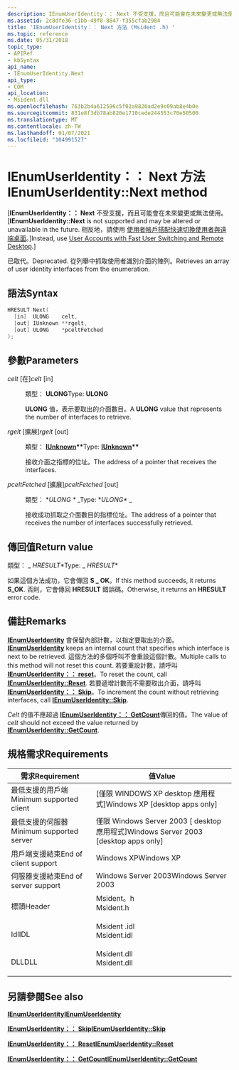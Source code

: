 ```yaml
---
description: IEnumUserIdentity：： Next 不受支援，而且可能會在未來變更或無法使用。 相反地，請使用使用者帳戶搭配快速切換使用者與遠端桌面。
ms.assetid: 2c8dfe36-c1bb-49f8-8847-f355cfab2984
title: 'IEnumUserIdentity：： Next 方法 (Msident .h) '
ms.topic: reference
ms.date: 05/31/2018
topic_type:
- APIRef
- kbSyntax
api_name:
- IEnumUserIdentity.Next
api_type:
- COM
api_location:
- Msident.dll
ms.openlocfilehash: 763b2b4a612596c5f02a9826ad2e9c09ab8e4b0e
ms.sourcegitcommit: 831e8f3db78ab820e1710cede244553c70e50500
ms.translationtype: MT
ms.contentlocale: zh-TW
ms.lasthandoff: 01/07/2021
ms.locfileid: "104991527"
---
```

# <a name="ienumuseridentitynext-method"></a><span data-ttu-id="500ec-104">IEnumUserIdentity：： Next 方法</span><span class="sxs-lookup"><span data-stu-id="500ec-104">IEnumUserIdentity::Next method</span></span>

<span data-ttu-id="500ec-105">\[**IEnumUserIdentity：： Next** 不受支援，而且可能會在未來變更或無法使用。</span><span class="sxs-lookup"><span data-stu-id="500ec-105">\[**IEnumUserIdentity::Next** is not supported and may be altered or unavailable in the future.</span></span> <span data-ttu-id="500ec-106">相反地，請使用 [使用者帳戶搭配快速切換使用者與遠端桌面](fastuserswitching.md)。\]</span><span class="sxs-lookup"><span data-stu-id="500ec-106">Instead, use [User Accounts with Fast User Switching and Remote Desktop](fastuserswitching.md).\]</span></span>

<span data-ttu-id="500ec-107">已取代。</span><span class="sxs-lookup"><span data-stu-id="500ec-107">Deprecated.</span></span> <span data-ttu-id="500ec-108">從列舉中抓取使用者識別介面的陣列。</span><span class="sxs-lookup"><span data-stu-id="500ec-108">Retrieves an array of user identity interfaces from the enumeration.</span></span>

## <a name="syntax"></a><span data-ttu-id="500ec-109">語法</span><span class="sxs-lookup"><span data-stu-id="500ec-109">Syntax</span></span>


```C++
HRESULT Next(
  [in]  ULONG    celt,
  [out] IUnknown **rgelt,
  [out] ULONG    *pceltFetched
);
```



## <a name="parameters"></a><span data-ttu-id="500ec-110">參數</span><span class="sxs-lookup"><span data-stu-id="500ec-110">Parameters</span></span>

<dl> <dt>

<span data-ttu-id="500ec-111">*celt* \[在\]</span><span class="sxs-lookup"><span data-stu-id="500ec-111">*celt* \[in\]</span></span>
</dt> <dd>

<span data-ttu-id="500ec-112">類型： **ULONG**</span><span class="sxs-lookup"><span data-stu-id="500ec-112">Type: **ULONG**</span></span>

<span data-ttu-id="500ec-113">**ULONG** 值，表示要取出的介面數目。</span><span class="sxs-lookup"><span data-stu-id="500ec-113">A **ULONG** value that represents the number of interfaces to retrieve.</span></span>

</dd> <dt>

<span data-ttu-id="500ec-114">*rgelt* \[擴展\]</span><span class="sxs-lookup"><span data-stu-id="500ec-114">*rgelt* \[out\]</span></span>
</dt> <dd>

<span data-ttu-id="500ec-115">類型： **[ **IUnknown**](/windows/win32/api/unknwn/nn-unknwn-iunknown)\*\***</span><span class="sxs-lookup"><span data-stu-id="500ec-115">Type: **[**IUnknown**](/windows/win32/api/unknwn/nn-unknwn-iunknown)\*\***</span></span>

<span data-ttu-id="500ec-116">接收介面之指標的位址。</span><span class="sxs-lookup"><span data-stu-id="500ec-116">The address of a pointer that receives the interfaces.</span></span>

</dd> <dt>

<span data-ttu-id="500ec-117">*pceltFetched* \[擴展\]</span><span class="sxs-lookup"><span data-stu-id="500ec-117">*pceltFetched* \[out\]</span></span>
</dt> <dd>

<span data-ttu-id="500ec-118">類型： \**ULONG \** _</span><span class="sxs-lookup"><span data-stu-id="500ec-118">Type: \**ULONG\** _</span></span>

<span data-ttu-id="500ec-119">接收成功抓取之介面數目的指標位址。</span><span class="sxs-lookup"><span data-stu-id="500ec-119">The address of a pointer that receives the number of interfaces successfully retrieved.</span></span>

</dd> </dl>

## <a name="return-value"></a><span data-ttu-id="500ec-120">傳回值</span><span class="sxs-lookup"><span data-stu-id="500ec-120">Return value</span></span>

<span data-ttu-id="500ec-121">類型： _ *HRESULT*\*</span><span class="sxs-lookup"><span data-stu-id="500ec-121">Type: _ *HRESULT*\*</span></span>

<span data-ttu-id="500ec-122">如果這個方法成功，它會傳回 **S \_ OK**。</span><span class="sxs-lookup"><span data-stu-id="500ec-122">If this method succeeds, it returns **S\_OK**.</span></span> <span data-ttu-id="500ec-123">否則，它會傳回 **HRESULT** 錯誤碼。</span><span class="sxs-lookup"><span data-stu-id="500ec-123">Otherwise, it returns an **HRESULT** error code.</span></span>

## <a name="remarks"></a><span data-ttu-id="500ec-124">備註</span><span class="sxs-lookup"><span data-stu-id="500ec-124">Remarks</span></span>

<span data-ttu-id="500ec-125">[**IEnumUserIdentity**](ienumuseridentity.md) 會保留內部計數，以指定要取出的介面。</span><span class="sxs-lookup"><span data-stu-id="500ec-125">[**IEnumUserIdentity**](ienumuseridentity.md) keeps an internal count that specifies which interface is next to be retrieved.</span></span> <span data-ttu-id="500ec-126">這個方法的多個呼叫不會重設這個計數。</span><span class="sxs-lookup"><span data-stu-id="500ec-126">Multiple calls to this method will not reset this count.</span></span> <span data-ttu-id="500ec-127">若要重設計數，請呼叫 [**IEnumUserIdentity：： reset**](ienumuseridentity-reset.md)。</span><span class="sxs-lookup"><span data-stu-id="500ec-127">To reset the count, call [**IEnumUserIdentity::Reset**](ienumuseridentity-reset.md).</span></span> <span data-ttu-id="500ec-128">若要遞增計數而不需要取出介面，請呼叫 [**IEnumUserIdentity：： Skip**](ienumuseridentity-skip.md)。</span><span class="sxs-lookup"><span data-stu-id="500ec-128">To increment the count without retrieving interfaces, call [**IEnumUserIdentity::Skip**](ienumuseridentity-skip.md).</span></span>

<span data-ttu-id="500ec-129">*Celt* 的值不應超過 [**IEnumUserIdentity：： GetCount**](ienumuseridentity-getcount.md)傳回的值。</span><span class="sxs-lookup"><span data-stu-id="500ec-129">The value of *celt* should not exceed the value returned by [**IEnumUserIdentity::GetCount**](ienumuseridentity-getcount.md).</span></span>

## <a name="requirements"></a><span data-ttu-id="500ec-130">規格需求</span><span class="sxs-lookup"><span data-stu-id="500ec-130">Requirements</span></span>



| <span data-ttu-id="500ec-131">需求</span><span class="sxs-lookup"><span data-stu-id="500ec-131">Requirement</span></span> | <span data-ttu-id="500ec-132">值</span><span class="sxs-lookup"><span data-stu-id="500ec-132">Value</span></span> |
|-------------------------------------|----------------------------------------------------------------------------------------|
| <span data-ttu-id="500ec-133">最低支援的用戶端</span><span class="sxs-lookup"><span data-stu-id="500ec-133">Minimum supported client</span></span><br/> | <span data-ttu-id="500ec-134">\[僅限 WINDOWS XP desktop 應用程式\]</span><span class="sxs-lookup"><span data-stu-id="500ec-134">Windows XP \[desktop apps only\]</span></span><br/>                                            |
| <span data-ttu-id="500ec-135">最低支援的伺服器</span><span class="sxs-lookup"><span data-stu-id="500ec-135">Minimum supported server</span></span><br/> | <span data-ttu-id="500ec-136">僅限 Windows Server 2003 \[ desktop 應用程式\]</span><span class="sxs-lookup"><span data-stu-id="500ec-136">Windows Server 2003 \[desktop apps only\]</span></span><br/>                                   |
| <span data-ttu-id="500ec-137">用戶端支援結束</span><span class="sxs-lookup"><span data-stu-id="500ec-137">End of client support</span></span><br/>    | <span data-ttu-id="500ec-138">Windows XP</span><span class="sxs-lookup"><span data-stu-id="500ec-138">Windows XP</span></span><br/>                                                                  |
| <span data-ttu-id="500ec-139">伺服器支援結束</span><span class="sxs-lookup"><span data-stu-id="500ec-139">End of server support</span></span><br/>    | <span data-ttu-id="500ec-140">Windows Server 2003</span><span class="sxs-lookup"><span data-stu-id="500ec-140">Windows Server 2003</span></span><br/>                                                         |
| <span data-ttu-id="500ec-141">標頭</span><span class="sxs-lookup"><span data-stu-id="500ec-141">Header</span></span><br/>                   | <dl> <span data-ttu-id="500ec-142"><dt>Msident。h</dt></span><span class="sxs-lookup"><span data-stu-id="500ec-142"><dt>Msident.h</dt></span></span> </dl>   |
| <span data-ttu-id="500ec-143">Idl</span><span class="sxs-lookup"><span data-stu-id="500ec-143">IDL</span></span><br/>                      | <dl> <span data-ttu-id="500ec-144"><dt>Msident .idl</dt></span><span class="sxs-lookup"><span data-stu-id="500ec-144"><dt>Msident.idl</dt></span></span> </dl> |
| <span data-ttu-id="500ec-145">DLL</span><span class="sxs-lookup"><span data-stu-id="500ec-145">DLL</span></span><br/>                      | <dl> <span data-ttu-id="500ec-146"><dt>Msident.dll</dt></span><span class="sxs-lookup"><span data-stu-id="500ec-146"><dt>Msident.dll</dt></span></span> </dl> |



## <a name="see-also"></a><span data-ttu-id="500ec-147">另請參閱</span><span class="sxs-lookup"><span data-stu-id="500ec-147">See also</span></span>

<dl> <dt>

[<span data-ttu-id="500ec-148">**IEnumUserIdentity**</span><span class="sxs-lookup"><span data-stu-id="500ec-148">**IEnumUserIdentity**</span></span>](ienumuseridentity.md)
</dt> <dt>

[<span data-ttu-id="500ec-149">**IEnumUserIdentity：： Skip**</span><span class="sxs-lookup"><span data-stu-id="500ec-149">**IEnumUserIdentity::Skip**</span></span>](ienumuseridentity-skip.md)
</dt> <dt>

[<span data-ttu-id="500ec-150">**IEnumUserIdentity：： Reset**</span><span class="sxs-lookup"><span data-stu-id="500ec-150">**IEnumUserIdentity::Reset**</span></span>](ienumuseridentity-reset.md)
</dt> <dt>

[<span data-ttu-id="500ec-151">**IEnumUserIdentity：： GetCount**</span><span class="sxs-lookup"><span data-stu-id="500ec-151">**IEnumUserIdentity::GetCount**</span></span>](ienumuseridentity-getcount.md)
</dt> </dl>

 

 
